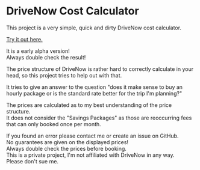 # DriveNow Cost Calculator

This project is a very simple, quick and dirty DriveNow cost calculator.  

[Try it out here.](https://www.rm-it.de/drivenow-calculator/index.html)

It is a early alpha version!  
Always double check the result!

The price structure of DriveNow is rather hard to correctly calculate in your head, so this project tries to help out with that.

It tries to give an answer to the question "does it make sense to buy an hourly package or is the standard rate better for the trip I'm planning?"

The prices are calculated as to my best understanding of the price structure.  
It does not consider the "Savings Packages" as those are reoccurring fees that can only booked once per month.  

If you found an error please contact me or create an issue on GitHub.  
No guarantees are given on the displayed prices!  
Always double check the prices before booking.  
This is a private project, I'm not affiliated with DriveNow in any way.  
Please don't sue me.  
